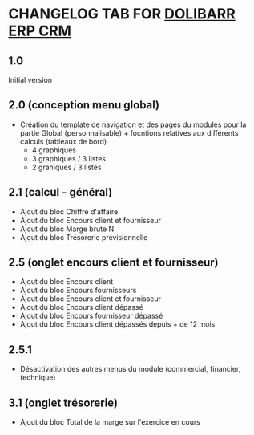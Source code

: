 # CHANGELOG TAB FOR [DOLIBARR ERP CRM](https://www.dolibarr.org)

## 1.0

Initial version

## 2.0 (conception menu global)

- Création du template de navigation et des pages du modules pour la partie Global (personnalisable) + focntions relatives aux différents calculs (tableaux de bord)
   - 4 graphiques 
   - 3 graphiques / 3 listes
   - 2 grahiques / 3 listes 
   
## 2.1 (calcul - général)

- Ajout du bloc Chiffre d'affaire
- Ajout du bloc Encours client et fournisseur
- Ajout du bloc Marge brute N 
- Ajout du bloc Trésorerie prévisionnelle

## 2.5 (onglet encours client et fournisseur)

- Ajout du bloc Encours client
- Ajout du bloc Encours fournisseurs
- Ajout du bloc Encours client et fournisseur
- Ajout du bloc Encours client dépassé 
- Ajout du bloc Encours fournisseur dépassé 
- Ajout du bloc Encours client dépassés depuis + de 12 mois

## 2.5.1

- Désactivation des autres menus du module (commercial, financier, technique) 

## 3.1 (onglet trésorerie)

- Ajout du bloc Total de la marge sur l'exercice en cours
